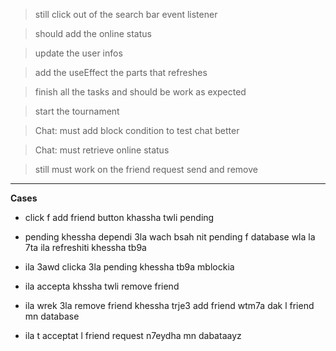 > still click out of the search bar event listener

> should add the online status 

> update the user infos

> add the useEffect the parts that refreshes

> finish all the tasks and should be work as expected

> start the tournament

> Chat: must add block condition to test chat better

> Chat: must retrieve online status

> still must work on the friend request send and remove

----------------------------------------------------------------------------------------------

**Cases**
* click f add friend button khassha twli pending

* pending khessha dependi 3la wach bsah nit pending f database wla la 7ta ila refreshiti khessha tb9a 

* ila 3awd clicka 3la pending khessha tb9a mblockia

* ila accepta khssha twli remove friend

* ila wrek 3la remove friend khessha trje3 add friend wtm7a dak l friend mn database

* ila t acceptat l friend request n7eydha mn dabataayz



